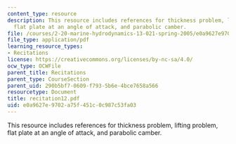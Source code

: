 ```yaml
---
content_type: resource
description: This resource includes references for thickness problem, lifting problem,
  flat plate at an angle of attack, and parabolic camber.
file: /courses/2-20-marine-hydrodynamics-13-021-spring-2005/e0a9627e9702a75f451c0c987c53fa03_recitation12.pdf
file_type: application/pdf
learning_resource_types:
- Recitations
license: https://creativecommons.org/licenses/by-nc-sa/4.0/
ocw_type: OCWFile
parent_title: Recitations
parent_type: CourseSection
parent_uid: 290b5bf7-0609-f793-5b6e-4bce7658a566
resourcetype: Document
title: recitation12.pdf
uid: e0a9627e-9702-a75f-451c-0c987c53fa03
---
```

This resource includes references for thickness problem, lifting problem, flat plate at an angle of attack, and parabolic camber.